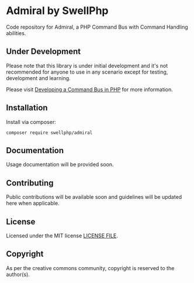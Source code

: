 # Admiral by SwellPhp

Code repository for Admiral, a PHP Command Bus with Command Handling abilities.

## Under Development

Please note that this library is under initial development and it's not recommended for anyone to use in any scenario except for testing, development and learning.

Please visit [Developing a Command Bus in PHP](https://keith-mifsud.me/developing-a-command-bus-in-php) for more information.

## Installation

Install via composer:

`composer require swellphp/admiral`

## Documentation

Usage documentation will be provided soon.

## Contributing

Public contributions will be available soon and guidelines will be updated here when applicable.

## License

Licensed under the MIT license [LICENSE FILE](LICENSE).

## Copyright

As per the creative commons community, copyright is reserved to the author(s).
